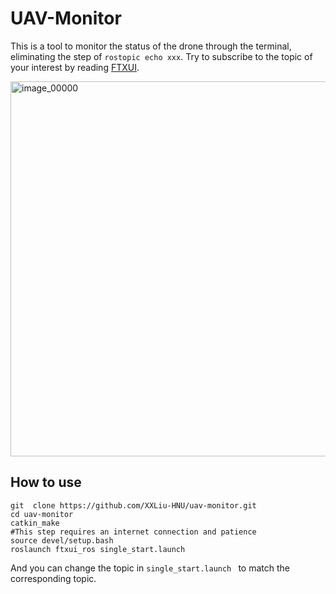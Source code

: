 # UAV-Monitor

This is a tool to monitor the status of the drone through the terminal, eliminating the step of `rostopic echo xxx`. Try to subscribe to the topic of your interest by reading [FTXUI](https://github.com/ArthurSonzogni/FTXUI).

<img src="https://github.com/user-attachments/assets/99abd26d-ba97-4fdd-9e58-1f276fb70bf8" alt="image_00000" width="600"/>

## How to use

```
git  clone https://github.com/XXLiu-HNU/uav-monitor.git
cd uav-monitor
catkin_make
#This step requires an internet connection and patience
source devel/setup.bash
roslaunch ftxui_ros single_start.launch 
```

And you can change the topic in `single_start.launch ` to match the corresponding topic.
